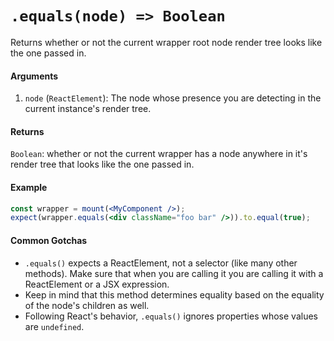 # `.equals(node) => Boolean`

Returns whether or not the current wrapper root node render tree looks like the one passed in.


#### Arguments

1. `node` (`ReactElement`): The node whose presence you are detecting in the current instance's
render tree.



#### Returns

`Boolean`: whether or not the current wrapper has a node anywhere in it's render tree that looks
like the one passed in.



#### Example


```jsx
const wrapper = mount(<MyComponent />);
expect(wrapper.equals(<div className="foo bar" />)).to.equal(true);
```


#### Common Gotchas

- `.equals()` expects a ReactElement, not a selector (like many other methods). Make sure that
when you are calling it you are calling it with a ReactElement or a JSX expression.
- Keep in mind that this method determines equality based on the equality of the node's children as
well.
- Following React's behavior, `.equals()` ignores properties whose values are `undefined`.
